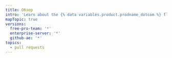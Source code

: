 ```yaml
---
title: Обзор
intro: 'Learn about the {% data variables.product.prodname_dotcom %} flow and different ways to collaborate on and discuss your projects.'
mapTopic: true
versions:
  free-pro-team: '*'
  enterprise-server: '*'
  github-ae: '*'
topics:
  - pull requests
---
```


